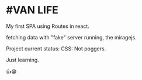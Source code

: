 <h1>#VAN LIFE</h1>

My first SPA using Routes in react.

fetching data with "fake" server running, the miragejs.

Project current status: CSS: Not poggers.

Just learning.

👍😁
